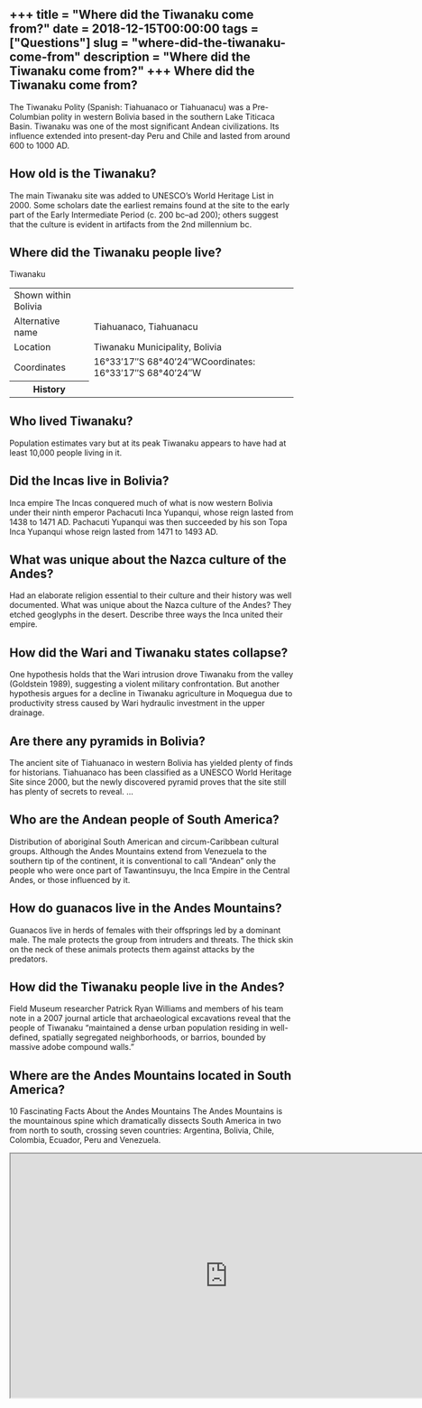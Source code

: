 +++
title = "Where did the Tiwanaku come from?"
date = 2018-12-15T00:00:00
tags = ["Questions"]
slug = "where-did-the-tiwanaku-come-from"
description = "Where did the Tiwanaku come from?"
+++
Where did the Tiwanaku come from?
---------------------------------

The Tiwanaku Polity (Spanish: Tiahuanaco or Tiahuanacu) was a Pre-Columbian polity in western Bolivia based in the southern Lake Titicaca Basin. Tiwanaku was one of the most significant Andean civilizations. Its influence extended into present-day Peru and Chile and lasted from around 600 to 1000 AD.

How old is the Tiwanaku?
------------------------

The main Tiwanaku site was added to UNESCO’s World Heritage List in 2000. Some scholars date the earliest remains found at the site to the early part of the Early Intermediate Period (c. 200 bc–ad 200); others suggest that the culture is evident in artifacts from the 2nd millennium bc.

Where did the Tiwanaku people live?
-----------------------------------

Tiwanaku

<table><tr><td>Shown within Bolivia</td></tr><tr><td>Alternative name</td><td>Tiahuanaco, Tiahuanacu</td></tr><tr><td>Location</td><td>Tiwanaku Municipality, Bolivia</td></tr><tr><td>Coordinates</td><td>16°33′17″S 68°40′24″WCoordinates: 16°33′17″S 68°40′24″W</td></tr><tr><th>History</th></tr></table>

Who lived Tiwanaku?
-------------------

Population estimates vary but at its peak Tiwanaku appears to have had at least 10,000 people living in it.

Did the Incas live in Bolivia?
------------------------------

Inca empire The Incas conquered much of what is now western Bolivia under their ninth emperor Pachacuti Inca Yupanqui, whose reign lasted from 1438 to 1471 AD. Pachacuti Yupanqui was then succeeded by his son Topa Inca Yupanqui whose reign lasted from 1471 to 1493 AD.

What was unique about the Nazca culture of the Andes?
-----------------------------------------------------

Had an elaborate religion essential to their culture and their history was well documented. What was unique about the Nazca culture of the Andes? They etched geoglyphs in the desert. Describe three ways the Inca united their empire.

How did the Wari and Tiwanaku states collapse?
----------------------------------------------

One hypothesis holds that the Wari intrusion drove Tiwanaku from the valley (Goldstein 1989), suggesting a violent military confrontation. But another hypothesis argues for a decline in Tiwanaku agriculture in Moquegua due to productivity stress caused by Wari hydraulic investment in the upper drainage.

Are there any pyramids in Bolivia?
----------------------------------

The ancient site of Tiahuanaco in western Bolivia has yielded plenty of finds for historians. Tiahuanaco has been classified as a UNESCO World Heritage Site since 2000, but the newly discovered pyramid proves that the site still has plenty of secrets to reveal. …

Who are the Andean people of South America?
-------------------------------------------

Distribution of aboriginal South American and circum-Caribbean cultural groups. Although the Andes Mountains extend from Venezuela to the southern tip of the continent, it is conventional to call “Andean” only the people who were once part of Tawantinsuyu, the Inca Empire in the Central Andes, or those influenced by it.

How do guanacos live in the Andes Mountains?
--------------------------------------------

Guanacos live in herds of females with their offsprings led by a dominant male. The male protects the group from intruders and threats. The thick skin on the neck of these animals protects them against attacks by the predators.

How did the Tiwanaku people live in the Andes?
----------------------------------------------

Field Museum researcher Patrick Ryan Williams and members of his team note in a 2007 journal article that archaeological excavations reveal that the people of Tiwanaku “maintained a dense urban population residing in well-defined, spatially segregated neighborhoods, or barrios, bounded by massive adobe compound walls.”

Where are the Andes Mountains located in South America?
-------------------------------------------------------

10 Fascinating Facts About the Andes Mountains The Andes Mountains is the mountainous spine which dramatically dissects South America in two from north to south, crossing seven countries: Argentina, Bolivia, Chile, Colombia, Ecuador, Peru and Venezuela.

<iframe allow="accelerometer; autoplay; clipboard-write; encrypted-media; gyroscope; picture-in-picture" allowfullscreen="" class="__youtube_prefs__  epyt-is-override  no-lazyload" data-no-lazy="1" data-origheight="433" data-origwidth="770" data-skipgform_ajax_framebjll="" height="433" id="_ytid_73231" loading="lazy" src="https://www.youtube.com/embed/sybbruxeJu8?enablejsapi=1&autoplay=0&cc_load_policy=0&cc_lang_pref=&iv_load_policy=1&loop=0&modestbranding=0&rel=1&fs=1&playsinline=0&autohide=2&theme=dark&color=red&controls=1&" title="YouTube player" width="770"></iframe>